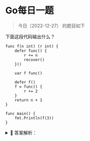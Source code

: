 # Go每日一题

> 今日（2022-12-27） 的题目如下

下面这段代码输出什么？

```golang
func f(n int) (r int) {
	defer func() {
		r += n
		recover()
	}()

	var f func()

	defer f()
	f = func() {
		r += 2
	}
	return n + 1
}

func main() {
	fmt.Println(f(3))
}
```

<details>
<summary style="cursor: pointer">🔑 答案解析：</summary>
<div>

参考答案及解析：7。

[Golang中的Defer必掌握的7知识点](https://studygolang.com/articles/27408)

</div>
</details>